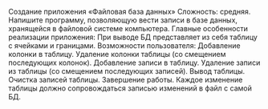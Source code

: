 Создание приложения «Файловая база данных»
Сложность: средняя.
Напишите программу, позволяющую вести записи в базе данных, хранящейся в файловой системе компьютера.
Главные особенности реализации приложения:
При выводе БД представляет из себя таблицу с ячейками и границами.
Возможности пользователя:
Добавление колонки в таблицу.
Удаление колонки таблицы (со смещением последующих колонок).
Добавление записи в таблицу.
Удаление записи из таблицы (со смещением последующих записей).
Вывод таблицы.
Очистка записей таблицы.
Завершение работы.
Каждое изменение таблицы должно сопровождаться записью изменений в файл с самой БД.
